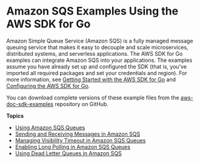 # Amazon SQS Examples Using the AWS SDK for Go<a name="using-sqs-with-go-sdk"></a>

Amazon Simple Queue Service \(Amazon SQS\) is a fully managed message queuing service that makes it easy to decouple and scale microservices, distributed systems, and serverless applications\. The AWS SDK for Go examples can integrate Amazon SQS into your applications\. The examples assume you have already set up and configured the SDK \(that is, you’ve imported all required packages and set your credentials and region\)\. For more information, see [Getting Started with the AWS SDK for Go](setting-up.md) and [Configuring the AWS SDK for Go](configuring-sdk.md)\.

You can download complete versions of these example files from the [aws\-doc\-sdk\-examples](https://github.com/awsdocs/aws-doc-sdk-examples/tree/master/go/example_code/sqs) repository on GitHub\.

**Topics**
+ [Using Amazon SQS Queues](sqs-example-create-queue.md)
+ [Sending and Receiving Messages in Amazon SQS](sqs-example-receive-message.md)
+ [Managing Visibility Timeout in Amazon SQS Queues](sqs-example-managing-visibility-timeout.md)
+ [Enabling Long Polling in Amazon SQS Queues](sqs-example-enable-long-polling.md)
+ [Using Dead Letter Queues in Amazon SQS](sqs-example-dead-letter-queues.md)